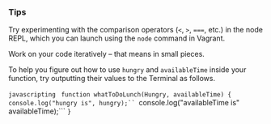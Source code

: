 ### Tips

Try experimenting with the comparison operators (`<`, `>`, `===`, etc.) in the node REPL, which you can launch using the `node` command in Vagrant.

Work on your code iteratively – that means in small pieces. 

To help you figure out how to use `hungry` and `availableTime` inside your function, try outputting their values to the Terminal as follows.

`javascripting `
```function whatToDoLunch(Hungry, availableTime) {```
  ```console.log("hungry is", hungry);``
  ```console.log("availableTime is" availableTime);```
`}`